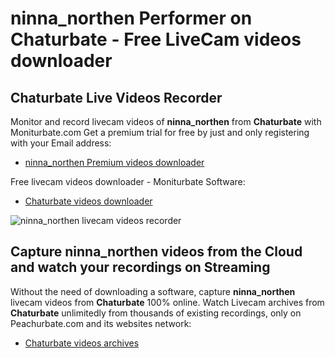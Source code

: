 # ninna_northen Performer on Chaturbate - Free LiveCam videos downloader

## Chaturbate Live Videos Recorder

Monitor and record livecam videos of **ninna_northen** from **Chaturbate** with Moniturbate.com
Get a premium trial for free by just and only registering with your Email address:
* [ninna_northen Premium videos downloader](https://moniturbate.com/request-demo-licence-key.html)

Free livecam videos downloader - Moniturbate Software:
* [Chaturbate videos downloader](https://moniturbate.com/moniturbate-download-software.html)

![ninna_northen livecam videos recorder](https://peachurnet.com/templates/moniturbate-software.png)


## Capture ninna_northen videos from the Cloud and watch your recordings on Streaming

Without the need of downloading a software, capture **ninna_northen** livecam videos from **Chaturbate** 100% online.
Watch Livecam archives from **Chaturbate** unlimitedly from thousands of existing recordings, only on Peachurbate.com and its websites network:
* [Chaturbate videos archives](https://peachurnet.com/)